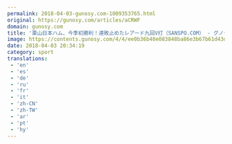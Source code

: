 ```yaml
---
permalink: 2018-04-03-gunosy.com-1009353765.html
original: https://gunosy.com/articles/aCRWF
domain: gunosy.com
title: '栗山日本ハム、今季初勝利！連敗止めたレアード九回V打（SANSPO.COM） - グノシー'
image: https://contents.gunosy.com/4/4/ee0b36b40e083848ba86e3b67b61d43d_content.jpg
date: 2018-04-03 20:34:19
category: sport
translations: 
 - 'en'
 - 'es'
 - 'de'
 - 'ru'
 - 'fr'
 - 'it'
 - 'zh-CN'
 - 'zh-TW'
 - 'ar'
 - 'pt'
 - 'hy'
---
```


